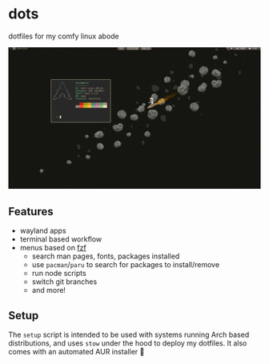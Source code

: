 # dots

dotfiles for my comfy linux abode

![example](./_examples/desktop1.png)

## Features

- wayland apps
- terminal based workflow
- menus based on [fzf]
  - search man pages, fonts, packages installed
  - use `pacman`/`paru` to search for packages to install/remove
  - run node scripts
  - switch git branches
  - and more!

## Setup

The `setup` script is intended to be used with systems running Arch based distributions, and uses `stow` under the hood to deploy my dotfiles. It also comes with an automated AUR installer 🙂

[fzf]:https://github.com/junegunn/fzf
